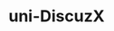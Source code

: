 <!--
 * @Author: 姜彦汐
 * @Date: 2021-04-27 15:06:52
 * @LastEditors: 姜彦汐
 * @LastEditTime: 2021-04-27 16:12:01
 * @Description: 
 * Contact: jiangyanxi@live.com
 * @FilePath: /uni-DiscuzX/README.md
-->
# uni-DiscuzX
